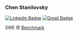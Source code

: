 ### Chen Stanilovsky

<a href="https://www.linkedin.com/in/chenstanilovsky/" target="_blank">![Linkedin Badge](https://img.shields.io/badge/-Chen%20Stanilovsky-blue?style=flat-square&logo=Linkedin&logoColor=white)</a> [![Gmail Badge](https://img.shields.io/badge/-chen.stanilovsky@gmail.com-c14438?style=flat-square&logo=Gmail&logoColor=white)](mailto:chen.stanilovsky@gmail.com)  

SWE @ [Benchmark](https://www.withbenchmark.com/)
